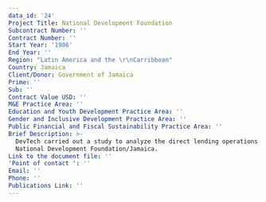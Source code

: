 ```yaml
---
data_id: '24'
Project Title: National Development Foundation
Subcontract Number: ''
Contract Number: ''
Start Year: '1986'
End Year: ''
Region: "Latin America and the \r\nCarribbean"
Country: Jamaica
Client/Donor: Government of Jamaica
Prime: ''
Sub: ''
Contract Value USD: ''
M&E Practice Area: ''
Education and Youth Development Practice Area: ''
Gender and Inclusive Development Practice Area: ''
Public Financial and Fiscal Sustainability Practice Area: ''
Brief Description: >-
  DevTech carried out a study to analyze the direct lending operations of the
  National Development Foundation/Jamaica.
Link to the document file: ''
'Point of contact ': ''
Email: ''
Phone: ''
Publications Link: ''
---
```

